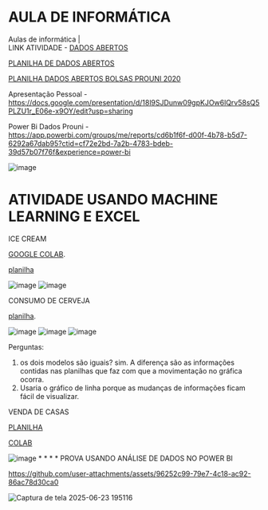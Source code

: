 # AULA DE INFORMÁTICA
Aulas de informática |  
LINK ATIVIDADE - [DADOS ABERTOS](https://fatecspgov-my.sharepoint.com/:u:/r/personal/maria_nascimento50_fatec_sp_gov_br/Documents/Arquivos%20de%20Chat%20do%20Microsoft%20Teams/DADOS%20ABERTOS.pbix?csf=1&web=1&e=7xDOKH)

[PLANILHA DE DADOS ABERTOS](https://fatecspgov-my.sharepoint.com/:x:/r/personal/maria_nascimento50_fatec_sp_gov_br/Documents/Microsoft%20Teams%20Chat%20Files/Quantidade%20de%20alunos%20estrangeiros%20por%20nacionalidade_2%C2%B0%20Semestre%202023-1.xlsx?d=w7f117f2db98945a1a1d071318bcbb5a4&csf=1&web=1&e=xHHqVi)

[PLANILHA DADOS ABERTOS BOLSAS PROUNI 2020](https://dadosabertos.mec.gov.br/images/conteudo/prouni/2020/ProuniRelatorioDadosAbertos2020.csv)

Apresentação Pessoal - https://docs.google.com/presentation/d/18l9SJDunw09gpKJOw6lQrv58sQ5PLZU1r_E06e-x9OY/edit?usp=sharing

Power Bi Dados Prouni - https://app.powerbi.com/groups/me/reports/cd6b1f6f-d00f-4b78-b5d7-6292a67dab95?ctid=cf72e2bd-7a2b-4783-bdeb-39d57b07f76f&experience=power-bi

![image](https://github.com/user-attachments/assets/1504d03c-3458-48d1-98b3-a3635efa4272)



# ATIVIDADE USANDO MACHINE LEARNING E EXCEL
ICE CREAM 

[GOOGLE COLAB](https://teams.microsoft.com/l/message/48:notes/1747694716179?context=%7B%22contextType%22%3A%22chat%22%2C%22oid%22%3A%228%3Aorgid%3Aeb0e9c29-cfb4-4409-899c-81a6e6ba5110%22%7D).

[planilha](https://fatecspgov-my.sharepoint.com/:x:/r/personal/maria_nascimento50_fatec_sp_gov_br/Documents/Ice%20Cream%201%20-%20Copiar.xlsx?d=w3d55f2b3212143dda882e996abc0536f&csf=1&web=1&e=rqznDg)


![image](https://github.com/user-attachments/assets/d0e9443b-060a-42c4-a96d-2a7fb6a161d3)
![image](https://github.com/user-attachments/assets/b0603f74-1dbe-4df7-b0b5-9983f38ef1bc)


CONSUMO DE CERVEJA

[planilha](https://fatecspgov-my.sharepoint.com/:x:/r/personal/maria_nascimento50_fatec_sp_gov_br/Documents/Consumo_cerveja%201.xlsx?d=wf9843fd795254d5d99df1477a3dc891d&csf=1&web=1&e=JCTAmX).

![image](https://github.com/user-attachments/assets/1bf2748c-4df3-464b-a140-1bf771c9b181)
![image](https://github.com/user-attachments/assets/aa4c63d9-59be-44cc-a375-ee4f0e23b8a5)
![image](https://github.com/user-attachments/assets/a8a47687-db8e-4e77-b774-e5a9b2122619)

Perguntas:
1) os dois modelos são iguais? sim. A diferença são as informações contidas nas planilhas que faz com que a movimentação no gráfica ocorra.
2) Usaria o gráfico de linha porque as mudanças de informações ficam fácil de visualizar.

VENDA DE CASAS

[PLANILHA](https://fatecspgov-my.sharepoint.com/:x:/g/personal/maria_nascimento50_fatec_sp_gov_br/EW2Kv4pZtGdAkNpTPgfNV0wBQ3lEpEqMVv8AXFWuh2UA5w)

[COLAB](https://colab.research.google.com/drive/1lAI1UxJoXL0Vf5eJAkS25wrsz9s9Xzln?usp=sharing)

![image](https://github.com/user-attachments/assets/71df87a0-7c9b-4c29-8a24-8b9e3691d811)
*
*
*
*
PROVA USANDO ANÁLISE DE DADOS NO POWER BI

https://github.com/user-attachments/assets/96252c99-79e7-4c18-ac92-86ac78d30ca0

![Captura de tela 2025-06-23 195116](https://github.com/user-attachments/assets/325e2ec5-08dc-491b-91a9-7eafceb5968c)


